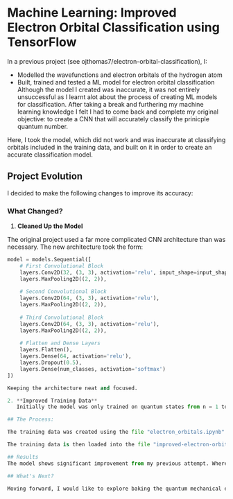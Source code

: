 # Machine Learning: Improved Electron Orbital Classification using TensorFlow

In a previous project (see ojthomas7/electron-orbital-classification), I:

- Modelled the wavefunctions and electron orbitals of the hydrogen atom
- Built, trained and tested a ML model for electron orbital classification
Although the model I created was inaccurate, it was not entirely unsuccessful as I learnt alot about the process of creating ML models for classification. After taking a break and furthering my machine learning knowledge I felt I had to come back and complete my original objective: to create a CNN that will accurately classify the prinicple quantum number.

Here, I took the model, which did not work and was inaccurate at classifying orbitals included in the training data, and built on it in order to create an accurate classification model.

## Project Evolution
I decided to make the following changes to improve its accuracy:

### What Changed?
1. **Cleaned Up the Model**

The original project used a far more complicated CNN architecture than was necessary. The new architecture took the form:
```python
model = models.Sequential([
    # First Convolutional Block
    layers.Conv2D(32, (3, 3), activation='relu', input_shape=input_shape),
    layers.MaxPooling2D((2, 2)),
    
    # Second Convolutional Block
    layers.Conv2D(64, (3, 3), activation='relu'),
    layers.MaxPooling2D((2, 2)),
    
    # Third Convolutional Block
    layers.Conv2D(64, (3, 3), activation='relu'),
    layers.MaxPooling2D((2, 2)),
    
    # Flatten and Dense Layers
    layers.Flatten(),
    layers.Dense(64, activation='relu'),
    layers.Dropout(0.5),
    layers.Dense(num_classes, activation='softmax')
])

Keeping the architecture neat and focused.

2. **Improved Training Data**
   Initially the model was only trained on quantum states from n = 1 to n = 5, which only consisted of 35 images. The new model was trained on n = 1 to n = 7, increasing the training data to 89 images, however this is still a comparably small data set.

## The Process:

The training data was created using the file "electron_orbitals.ipynb" which plots the electrons probability density according to the quantum numbers n, l and m and the radial/ angular functions. Images were created for all (n, l, m) states from n = 1 to n = 7.

The training data is then loaded into the file "improved-electron-orbital-classifier.ipynb", the CNN is constructed, and the model is trained upon the data. The test data is then loaded in, and the model attempts to predict the prinicple quantum number based off the test image.

## Results
The model shows significant improvement from my previous attempt. Where before it struggled to classify orbitals within its own training set, this version successfully identifies principle quantum numbers of test images, demonstrating it has learned meaningful features from the training data. It appears to be accurate almost all of the time, with exceptions for very similar-looking quantum states e.g. (1, 0, 0) and (2, 0, 0).

## What's Next?

Moving forward, I would like to explore baking the quantum mechanical equations into the architecture of the model to created a Physics-informed ML model that will be able to accurately classify not just the principle quantum number n, but the angular and magnetic quantum states l and m too. 
